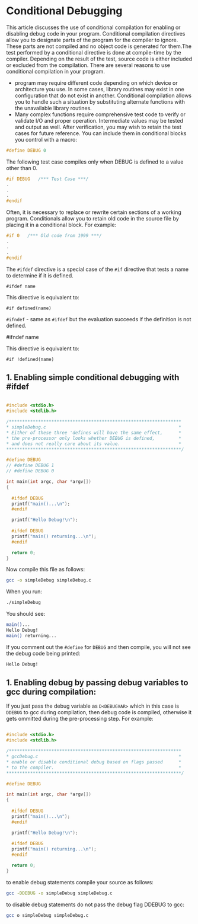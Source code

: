 # Conditional Debugging

This article discusses the use of conditional compilation for enabling or disabling debug code in your program. Conditional compilation directives allow you to designate parts of the program for the compiler to ignore. These parts are not compiled and no object code is generated for them.The test performed by a conditional directive is done at compile-time by the compiler. Depending on the result of the test, source code is either included or excluded from the compilation. There are several reasons to use conditional compilation in your program.

* program may require different code depending on which device or architecture you use. In some cases, library routines may exist in one configuration that do not exist in another. Conditional compilation allows you to handle such a situation by substituting alternate functions with the unavailable library routines.
* Many complex functions require comprehensive test code to verify or validate I/O and proper operation. Intermediate values may be tested and output as well. After verification, you may wish to retain the test cases for future reference. You can include them in conditional blocks you control with a macro:

```C
#define DEBUG 0
```

The following test case compiles only when DEBUG is defined to a value other than 0.

```C
#if DEBUG   /*** Test Case ***/
.
.
.
#endif
```

Often, it is necessary to replace or rewrite certain sections of a working program. Conditionals allow you to retain old code in the source file by placing it in a conditional block. For example:

```C
#if 0   /*** Old code from 1999 ***/
.
.
.
#endif
```

The ```#ifdef``` directive is a special case of the ```#if``` directive that tests a name to determine if it is defined.

```#ifdef name```

This directive is equivalent to:

```#if defined(name)```

```#ifndef``` - same as ```#ifdef``` but the evaluation succeeds if the definition is not defined.

#ifndef name

This directive is equivalent to:

```#if !defined(name)```

## 1. Enabling simple conditional debugging with #ifdef

```C

#include <stdio.h>
#include <stdlib.h>

/***************************************************************** 
* simpleDebug.c                                                  *
* Either of these three 'defines will have the same effect,      * 
* the pre-processor only looks whether DEBUG is defined,         *
* and does not really care about its value.                      *
******************************************************************/ 

#define DEBUG 
// #define DEBUG 1
// #define DEBUG 0

int main(int argc, char *argv[])
{
  
  #ifdef DEBUG
  printf("main()...\n");
  #endif

  printf("Hello Debug!\n");
  
  #ifdef DEBUG
  printf("main() returning...\n");
  #endif

  return 0;
}

```

Now compile this file as follows:

```Bash
gcc -o simpleDebug simpleDebug.c
```

When you run:

```Bash
./simpleDebug
```

You should see:

```Bash
main()...
Hello Debug!
main() returning...
```

If you comment out the ```#define``` for ```DEBUG``` and then compile, you will not see the debug code being printed:

```Bash
Hello Debug!
```

## 1. Enabling debug by passing debug variables to gcc during compilation:
If you just pass the debug variable as ```D<DEBUGVAR>``` which in this case is ```DDEBUG``` to gcc during compilation, then debug code is compiled, otherwise it gets ommitted during the pre-processing step. For example:


```C

#include <stdio.h>
#include <stdlib.h>

/***************************************************************** 
* gccDebug.c                                                     *
* enable or disable conditional debug based on flags passed      *
* to the compiler.                                               *
******************************************************************/ 

#define DEBUG 

int main(int argc, char *argv[])
{
  
  #ifdef DEBUG
  printf("main()...\n");
  #endif

  printf("Hello Debug!\n");
  
  #ifdef DEBUG
  printf("main() returning...\n");
  #endif

  return 0;
}

```

to enable debug statements compile your source as follows:

```Bash
gcc -DDEBUG -o simpleDebug simpleDebug.c
```

to disable debug statements do not pass the debug flag DDEBUG to gcc:

```Bash
gcc o simpleDebug simpleDebug.c
```













